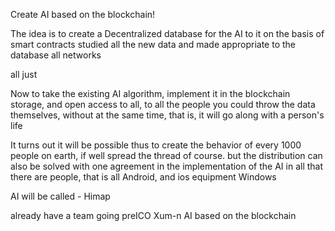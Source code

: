 Create AI based on the blockchain! 

The idea is to create a Decentralized database for the AI to it on the basis of smart contracts studied all the new data and made appropriate to the database all networks

all just

Now to take the existing AI algorithm, implement it in the blockchain storage, and open access to all, to all the people you could throw the data themselves, without at the same time, that is, it will go along with a person's life

It turns out it will be possible thus to create the behavior of every 1000 people on earth, if well spread the thread of course. but the distribution can also be solved with one agreement in the implementation of the AI in all that there are people, that is all Android, and ios equipment Windows

AI will be called - Himap

already have a team going preICO Xum-n
AI based on the blockchain
